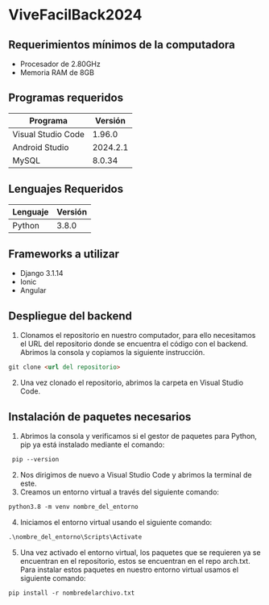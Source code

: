 # ViveFacilBack2024

## Requerimientos mínimos de la computadora
* Procesador de 2.80GHz
* Memoria RAM de 8GB

## Programas requeridos

  | Programa | Versión |
  |----------|---------|
  | Visual Studio Code | 1.96.0 |
  | Android Studio | 2024.2.1 |
  | MySQL | 8.0.34 |

## Lenguajes Requeridos

  | Lenguaje | Versión |
  |----------|---------|
  | Python| 3.8.0 |

## Frameworks a utilizar
* Django 3.1.14
* Ionic
* Angular

## Despliegue del backend
1. Clonamos el repositorio en nuestro computador, para ello necesitamos el URL del repositorio donde se encuentra el código con el backend. Abrimos la consola y copiamos la siguiente instrucción.
   
```markdown
git clone <url del repositorio>
```

2. Una vez clonado el repositorio, abrimos la carpeta en Visual Studio Code.


## Instalación de paquetes necesarios
1.	Abrimos la consola y verificamos si el gestor de paquetes para Python, pip ya está instalado mediante el comando:

```markdown
 pip --version
```

2.	Nos dirigimos de nuevo a Visual Studio Code y abrimos la terminal de este.
3.	Creamos un entorno virtual a través del siguiente comando:
 ```markdown
 python3.8 -m venv nombre_del_entorno
```
4.	Iniciamos el entorno virtual usando el siguiente comando:
 ```markdown
.\nombre_del_entorno\Scripts\Activate
```

5.	Una vez activado el entorno virtual, los paquetes que se requieren ya se encuentran en el repositorio, estos se encuentran en el repo arch.txt. Para instalar estos paquetes en nuestro entorno virtual usamos el siguiente comando:

```markdown
pip install -r nombredelarchivo.txt
```


